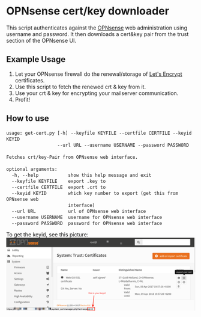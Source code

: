 # OPNsense cert/key downloader

This script authenticates against the [OPNsense](https://opnsense.org/) web administration using username and password. It then downloads a cert&key pair from the trust section of the OPNsense UI.

## Example Usage
1. Let your OPNsense firewall do the renewal/storage of [Let's Encrypt](https://letsencrypt.org/) certificates.
2. Use this script to fetch the renewed crt & key from it.
3. Use your crt & key for encrypting your mailserver communication.
4. Profit!

## How to use
```
usage: get-cert.py [-h] --keyfile KEYFILE --certfile CERTFILE --keyid KEYID
                   --url URL --username USERNAME --password PASSWORD

Fetches crt/key-Pair from OPNsense web interface.

optional arguments:
  -h, --help           show this help message and exit
  --keyfile KEYFILE    export .key to
  --certfile CERTFILE  export .crt to
  --keyid KEYID        which key number to export (get this from OPNsense web
                       interface)
  --url URL            url of OPNsense web interface
  --username USERNAME  username for OPNsense web interface
  --password PASSWORD  password for OPNsense web interface
```

To get the keyid, see this picture:
![](opnsense-cert-admin.png)
